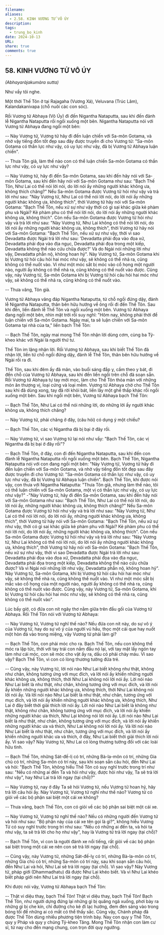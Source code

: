 ```yaml
---
filename: 
aliases:
  - 2.58. KINH VƯƠNG TỬ VÔ ÚY
description: 
tags:
  - trung_bo_kinh
date: 2024-10-13
URL: 
share: true
comments: true
---
```

## 58. KINH VƯƠNG TỬ VÔ ÚY  
_(Abhayaràjakumàra sutta)_

Như vầy tôi nghe.

Một thời Thế Tôn ở tại Rajagaha (Vương Xá), Veluvana (Trúc Lâm), Kalandakanivapa (chỗ nuôi các con sóc).

Rồi Vương tử Abhaya (Vô Úy) đi đến Nigantha Nataputta, sau khi đến đảnh lễ Nigantha Nataputta rồi ngồi xuống một bên. Nigantha Nataputta nói với Vương tử Abhaya đang ngồi một bên:

-- Này Vương tử, Vương tử hãy đi đến luận chiến với Sa-môn Gotama, và nhờ vậy tiếng đồn tốt đẹp sau đây được truyền đi cho Vương tử: "Sa-môn Gotama có thần lực như vậy, có uy lực như vậy, đã bị Vương tử Abhaya luận chiến".

-- Thưa Tôn giả, làm thế nào con có thể luận chiến Sa-môn Gotama có thần lực như vậy, có uy lực như vậy?

-- Này Vương tử, hãy đi đến Sa-môn Gotama, sau khi đến hãy nói với Sa-môn Gotama, sau khi đến hãy nói với Sa-môn Gotama như sau: "Bạch Thế Tôn, Như Lai có thể nói lời nói, do lời nói ấy những người khác không ưa, không thích chăng?" Nếu Sa-môn Gotama được Vương tử hỏi như vậy và trả lời như sau: "Này Vương tử, Như Lai có thể nói lời nói, do lời nói ấy những người khác không ưa, không thích", thời Vương tử hãy nói với Sa-môn Gotama: "Bạch Thế Tôn, nếu xử sự như vậy thời có gì sai khác giữa kẻ phàm phu và Ngài? Kẻ phàm phu có thể nói lời nói, do lời nói ấy những người khác không ưa, không thích". Còn nếu Sa-môn Gotama được Vương tử hỏi như vậy và trả lời như sau: "Này Vương tử, Như Lai không có thể nói lời nói, do lời nói ấy những người khác không ưa, không thích", thời Vương tử hãy nói với Sa-môn Gotama: "Bạch Thế Tôn, nếu xử sự như vậy, thời vì sao Devadatta được Ngài trả lời như sau: 'Devadatta phải đọa vào đọa xứ, Devadatta phải đọa vào địa ngục, Devadatta phải đọa trong một kiếp, Devadatta không thể nào cứu chữa được?' Và do Ngài nói những lời như vậy, Devadatta phẫn nộ, không hoan hỷ". Này Vương tử, Sa-môn Gotama khi bị Vương tử hỏi câu hỏi hai móc như vậy, sẽ không có thể nhả ra, cũng không có thể nuốt vào. Ví như một móc sắt bị móc vào cổ họng một người nào, người ấy không có thể nhả ra, cũng không có thể nuốt vào được. Cũng vậy, này Vương tử, Sa-môn Gotama khi bị Vương tử hỏi câu hỏi hai móc như vậy, sẽ không có thể nhả ra, cũng không có thể nuốt vào.

-- Thưa vâng, Tôn giả.

Vương tử Abhaya vâng đáp Nigantha Nataputta, từ chỗ ngồi đứng dậy, đảnh lễ Nigantha Nataputta, thân bên hữu hướng về ông rồi đi đến Thế Tôn. Sau khi đến, liền đảnh lễ Thế Tôn và ngồi xuống một bên. Vương tử Abhaya đang ngồi một bên, nhìn mặt trời rồi suy nghĩ: "Hôm nay, không phải thời để luận chiến với Sa-môn Gotama. Ngày mai, ta sẽ luận chiến với Sa-môn Gotama tại nhà của ta," liền bạch Thế Tôn:

-- Bạch Thế Tôn, ngày mai mong Thế Tôn nhận lời dùng cơm, cùng ba Tỷ-kheo khác với Ngài là người thứ tư.

Thế Tôn im lặng nhận lời. Rồi Vương tử Abhaya, sau khi biết Thế Tôn đã nhận lời, liền từ chỗ ngồi đứng dậy, đảnh lễ Thế Tôn, thân bên hữu hướng về Ngài rồi ra đi.

Thế Tôn, sau khi đêm ấy đã mãn, vào buổi sáng đắp y, cầm theo y bát, đi đến chỗ của Vương tử Abhaya, sau khi đến liền ngồi trên chỗ đã soạn sẵn. Rồi Vương tử Abhaya tự tay mời mọc, làm cho Thế Tôn thỏa mãn với những món ăn thượng vị, loại cứng và loại mềm. Vương tử Abhaya chờ cho Thế Tôn sau khi đã dùng xong, tay đã rời khỏi bát, liền lấy một ghế thấp khác rồi ngồi xuống một bên. Sau khi ngồi một bên, Vương tử Abhaya bạch Thế Tôn:

-- Bạch Thế Tôn, Như Lai có thể nói những lời, do những lời ấy người khác không ưa, không thích chăng?

-- Này Vương tử, phải chăng ở đây, (câu hỏi) có dụng ý một chiều?

-- Bạch Thế Tôn, các vị Nigantha đã bị bại ở đây rồi.

-- Này Vương tử, vì sao Vương tử lại nói như vầy: "Bạch Thế Tôn, các vị Nigantha đã bị bại ở đây rồi"?

-- Bạch Thế Tôn, ở đây, con đi đến Nigantha Nataputta, sau khi đến con đảnh lễ Nigantha Nataputta rồi ngồi xuống một bên. Bạch Thế Tôn, Nigantha Nataputta nói với con đang ngồi một bên: "Này Vương tử, Vương tử hãy đi đến luận chiến với Sa-môn Gotama, và nhờ vậy tiếng đồn tốt đẹp sau đây được truyền đi cho Vương tử: "Sa-môn Gotama có thần lực như vậy, có uy lực như vậy, đã bị Vương tử Abhaya luận chiến". Bạch Thế Tôn, khi được nói vậy, con thưa với Nigantha Nataputta: "Thưa Tôn giả, nhưng làm thế nào, tôi có thể luận chiến với Sa-môn Gotama, một vị có thần lực như vậy, có uy lực như vậy?" -"Này Vương tử, hãy đi đến Sa-môn Gotama, sau khi đến hãy nói với Sa-môn Gotama như sau: "Bạch Thế Tôn, Như Lai có thể nói lời nói, do lời nói ấy, những người khác không ưa, không thích chăng?" Nếu Sa-môn Gotama được Vương tử hỏi như vậy và trả lời như sau: "Này Vương tử, Như Lai có thể nói lời nói, do lời nói ấy, những người khác không ưa, không thích", thời Vương tử hãy nói với Sa-môn Gotama: "Bạch Thế Tôn, nếu xử sự như vậy, thời có gì sai khác giữa kẻ phàm phu với Ngài? Kẻ phàm phu có thể nói lời nói, do lời nói ấy, những người khác không ưa, không thích". Còn nếu Sa-môn Gotama được Vương tử hỏi như vậy và trả lời như sau: "Này Vương tử, Như Lai không có thể nói lời nói, do lời nói ấy những người khác không ưa, không thích", thời Vương tử hãy nói với Sa-môn Gotama: "Bạch Thế Tôn, nếu xử sự như vậy, thời vì sao Devadatta được Ngài trả lời như sau: Devadatta phải đọa vào đọa xứ, Devadatta phải đọa vào địa ngục, Devadatta phải đọa trong một kiếp, Devadatta không thể nào cứu chữa được? Và vì Ngài nói những lời như vậy, Devadatta phẫn nộ, không hoan hỷ". Này Vương tử, Sa-môn Gotama, khi bị Vương tử hỏi câu hỏi hai móc như vậy, sẽ không thể nhả ra, cũng không thể nuốt vào. Ví như một móc sắt bị mắc vào cổ họng của một người nào, người ấy không có thể nhả ra, cũng không có thể nuốt vào được. Cũng vậy, này Vương tử, Sa-môn Gotama, khi bị Vương tử hỏi câu hỏi hai móc như vậy, sẽ không có thể nhả ra, cũng không có thể nuốt vào".

Lúc bấy giờ, có đứa con nít ngây thơ nằm giữa trên đầu gối của Vương tử Abhaya. Rồi Thế Tôn nói với Vương tử Abhaya:

-- Này Vương tử, Vương tử nghĩ thế nào? Nếu đứa con nít này, do sự vô ý của Vương tử, hay do sự vô ý của người vú hầu, thọc một cái que hay nuốt một hòn đá vào trong miệng, vậy Vương tử phải làm gì?

-- Bạch Thế Tôn, con phải móc cho ra. Bạch Thế Tôn, nếu con không thể móc ra lập tức, thời với tay trái con nắm đầu nó lại, với tay mặt lấy ngón tay làm như cái móc, con sẽ móc cho vật ấy ra, dầu có phải chảy máu. Vì sao vậy? Bạch Thế Tôn, vì con có lòng thương tưởng đứa trẻ.

-- Cũng vậy, này Vương tử, lời nói nào Như Lai biết không như thật, không như chân, không tương ứng với mục đích, và lời nói ấy khiến những người khác không ưa, không thích, thời Như Lai không nói lời nói ấy. Lời nói nào Như Lai biết là như thật, như chân, không tương ứng với mục đích, và lời nói ấy khiến những người khác không ưa, không thích, thời Như Lai không nói lời nói ấy. Và lời nói nào Như Lai biết là như thật, như chân, tương ứng với mục đích, và lời nói ấy khiến những người khác không ưa, không thích, Như Lai ở đây biết thời giải thích lời nói ấy. Lời nói nào Như Lai biết là không như thật, không như chân, không tương ứng với mục đích, và lời nói ấy khiến những người khác ưa thích, Như Lại không nói lời nói ấy. Lời nói nào Như Lai biết là như thật, như chân, không tương ứng với mục đích, và lời nói ấy khiến những người khác ưa và thích, Như Lai không nói lời nói ấy. Và lời nói nào Như Lai biết là như thật, như chân, tương ứng với mục đích, và lời nói ấy khiến những người khác ưa và thích, ở đây, Như Lai biết thời giải thích lời nói ấy. Vì sao vậy? Này Vương tử, Như Lai có lòng thương tưởng đối với các loài hữu tình.

-- Bạch Thế Tôn, những Sát-đế-lị có trí, những Bà-la-môn có trí, những Gia chủ có trí, những Sa-môn có trí này, sau khi soạn sẵn câu hỏi, đến Như Lai và hỏi: "Bạch Thế Tôn, không hiểu Thế Tôn có suy nghĩ trước trong trí như sau: "Nếu có những ai đến Ta và hỏi như vậy, được hỏi như vậy, Ta sẽ trả lời như vậy", hay Như Lai trả lời ngay (tại chỗ)?"

-- Này Vương tử, nay ở đây Ta sẽ hỏi Vương tử, nếu Vương tử hoan hỷ, hãy trả lời câu hỏi ấy. Này Vương tử, Vương tử nghĩ như thế nào? Vương tử có giỏi về các bộ phận sai biệt một cái xe không?

-- Thưa vâng, bạch Thế Tôn, con có giỏi về các bộ phận sai biệt một cái xe.

-- Này Vương tử, Vương tử nghĩ thế nào? Nếu có những người đến Vương tử và hỏi như sau: "Bộ phận này của cái xe tên gọi là gì?", không hiểu Vương Tử có suy nghĩ trước trong trí như sau: "Nếu có những ai đến ta, và hỏi ta như vậy, ta sẽ trả lời cho họ như vậy", hay là Vương tử trả lời ngay (tại chỗ)?

-- Bạch Thế Tôn, vì con là người đánh xe nổi tiếng, rất giỏi về các bộ phận sai biệt trong một cái xe nên con sẽ trả lời ngay (tại chỗ).

-- Cũng vậy, này Vương tử, những Sát-đế-lỵ có trí, những Bà-la-môn có trí, những Gia chủ có trí, những Sa-môn có trí này, sau khi soạn sẵn câu hỏi, đến Như Lai và hỏi, Như Lai sẽ trả lời ngay (tại chỗ). Vì sao vậy? Này Vương tử, pháp giới (Dhammadhatu) đã được Như Lai khéo biết. Và vì Như Lai khéo biết pháp giới nên Như Lai trả lời ngay (tại chỗ).

Khi được nói vậy, Vương tử Abhaya bạch Thế Tôn:

-- Thật vi diệu thay, bạch Thế Tôn! Thật vi diệu thay, bạch Thế Tôn! Bạch Thế Tôn, như người dựng đứng lại những gì bị quăng ngã xuống, phơi bày ra những gì bị che kín, chỉ đường cho kẻ đi lạc hướng, đem đèn sáng vào trong bóng tối để những ai có mắt có thể thấy sắc. Cũng vậy, Chánh pháp đã được Thế Tôn dùng nhiều phương tiện trình bày. Nay con quy y Thế Tôn, quy y Pháp và quy y chúng Tỷ-kheo Tăng. Mong Thế Tôn nhận con làm cư sĩ, từ nay cho đến mạng chung, con trọn đời quy ngưỡng.